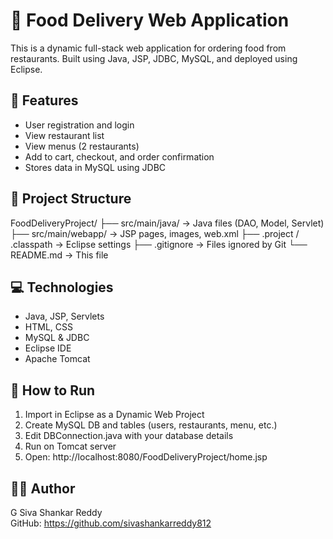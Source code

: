 # 🍔 Food Delivery Web Application

This is a dynamic full-stack web application for ordering food from restaurants. Built using Java, JSP, JDBC, MySQL, and deployed using Eclipse.

## 📌 Features

- User registration and login
- View restaurant list
- View menus (2 restaurants)
- Add to cart, checkout, and order confirmation
- Stores data in MySQL using JDBC

## 🧱 Project Structure

FoodDeliveryProject/
├── src/main/java/          → Java files (DAO, Model, Servlet)
├── src/main/webapp/        → JSP pages, images, web.xml
├── .project / .classpath   → Eclipse settings
├── .gitignore              → Files ignored by Git
└── README.md               → This file

## 💻 Technologies

- Java, JSP, Servlets
- HTML, CSS
- MySQL & JDBC
- Eclipse IDE
- Apache Tomcat

## 🚀 How to Run

1. Import in Eclipse as a Dynamic Web Project
2. Create MySQL DB and tables (users, restaurants, menu, etc.)
3. Edit DBConnection.java with your database details
4. Run on Tomcat server
5. Open: http://localhost:8080/FoodDeliveryProject/home.jsp

## 🙋‍♂️ Author

G Siva Shankar Reddy  
GitHub: https://github.com/sivashankarreddy812
